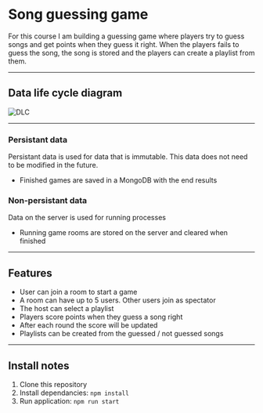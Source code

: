 # Song guessing game
For this course I am building a guessing game where players try to guess songs and get points when they guess it right. When the players fails to guess the song, the song is stored and the players can create a playlist from them.

------

## Data life cycle diagram
![DLC](https://user-images.githubusercontent.com/33430653/79844466-fde52f80-83bb-11ea-948d-2f46a67b4cdf.png)

------

### Persistant data
Persistant data is used for data that is immutable. This data does not need to be modified in the future.

- Finished games are saved in a MongoDB with the end results

### Non-persistant data
Data on the server is used for running processes

- Running game rooms are stored on the server and cleared when finished

------

## Features
- User can join a room to start a game
- A room can have up to 5 users. Other users join as spectator
- The host can select a playlist
- Players score points when they guess a song right
- After each round the score will be updated
- Playlists can be created from the guessed / not guessed songs

------

## Install notes
1. Clone this repository
2. Install dependancies: `npm install`
3. Run application: `npm run start`
